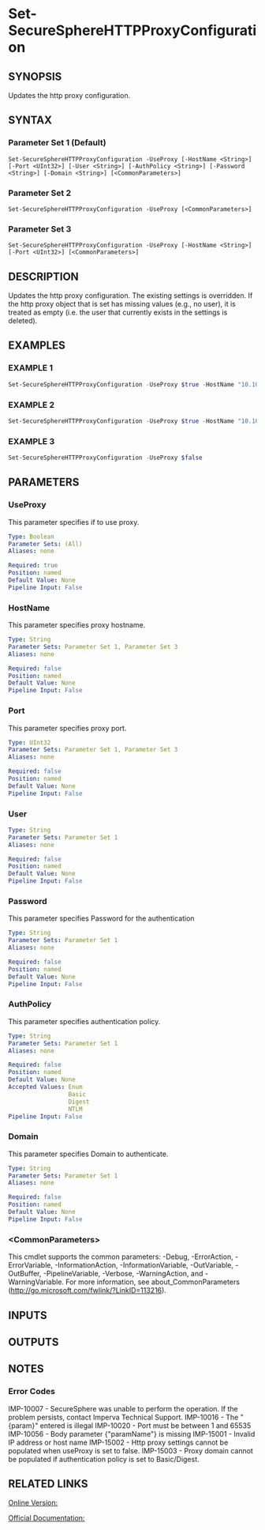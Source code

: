 ﻿# Set-SecureSphereHTTPProxyConfiguration

## SYNOPSIS
Updates the http proxy configuration.

## SYNTAX

### Parameter Set 1 (Default)
```
Set-SecureSphereHTTPProxyConfiguration -UseProxy [-HostName <String>] [-Port <UInt32>] [-User <String>] [-AuthPolicy <String>] [-Password <String>] [-Domain <String>] [<CommonParameters>]
```

### Parameter Set 2
```
Set-SecureSphereHTTPProxyConfiguration -UseProxy [<CommonParameters>]
```

### Parameter Set 3
```
Set-SecureSphereHTTPProxyConfiguration -UseProxy [-HostName <String>] [-Port <UInt32>] [<CommonParameters>]
```

## DESCRIPTION
Updates the http proxy configuration. The existing settings is overridden. If the http proxy object that is set has missing values (e.g., no user), it is treated as empty (i.e. the user that currently exists in the settings is deleted).

## EXAMPLES

### EXAMPLE 1

```powershell
Set-SecureSphereHTTPProxyConfiguration -UseProxy $true -HostName "10.101.10.10" -Port 4343 -User "admin" -AuthPolicy "NTLM"
```

### EXAMPLE 2

```powershell
Set-SecureSphereHTTPProxyConfiguration -UseProxy $true -HostName "10.101.10.10" -Port 4343 -User "admin" -Password "some_password" -AuthPolicy "Basic"
```

### EXAMPLE 3

```powershell
Set-SecureSphereHTTPProxyConfiguration -UseProxy $false
```

## PARAMETERS

### UseProxy
This parameter specifies if to use proxy.

```yaml
Type: Boolean
Parameter Sets: (All)
Aliases: none

Required: true
Position: named
Default Value: None
Pipeline Input: False
```

### HostName
This parameter specifies proxy hostname.

```yaml
Type: String
Parameter Sets: Parameter Set 1, Parameter Set 3
Aliases: none

Required: false
Position: named
Default Value: None
Pipeline Input: False
```

### Port
This parameter specifies proxy port.

```yaml
Type: UInt32
Parameter Sets: Parameter Set 1, Parameter Set 3
Aliases: none

Required: false
Position: named
Default Value: None
Pipeline Input: False
```

### User


```yaml
Type: String
Parameter Sets: Parameter Set 1
Aliases: none

Required: false
Position: named
Default Value: None
Pipeline Input: False
```

### Password
This parameter specifies Password for the authentication

```yaml
Type: String
Parameter Sets: Parameter Set 1
Aliases: none

Required: false
Position: named
Default Value: None
Pipeline Input: False
```

### AuthPolicy
This parameter specifies authentication policy.

```yaml
Type: String
Parameter Sets: Parameter Set 1
Aliases: none

Required: false
Position: named
Default Value: None
Accepted Values: Enum
                 Basic
                 Digest
                 NTLM
Pipeline Input: False
```

### Domain
This parameter specifies Domain to authenticate.

```yaml
Type: String
Parameter Sets: Parameter Set 1
Aliases: none

Required: false
Position: named
Default Value: None
Pipeline Input: False
```

### \<CommonParameters\>
This cmdlet supports the common parameters: -Debug, -ErrorAction, -ErrorVariable, -InformationAction, -InformationVariable, -OutVariable, -OutBuffer, -PipelineVariable, -Verbose, -WarningAction, and -WarningVariable. For more information, see about_CommonParameters (http://go.microsoft.com/fwlink/?LinkID=113216).

## INPUTS

## OUTPUTS

## NOTES

### Error Codes
IMP-10007 - SecureSphere was unable to perform the operation. If the problem persists, contact Imperva Technical Support.
IMP-10016 - The "{param}" entered is illegal
IMP-10020 - Port must be between 1 and 65535
IMP-10056 - Body parameter {"paramName"} is missing
IMP-15001 - Invalid IP address or host name
IMP-15002 - Http proxy settings cannot be populated when useProxy is set to false.
IMP-15003 - Proxy domain cannot be populated if authentication policy is set to Basic/Digest.

## RELATED LINKS

[Online Version:](https://github.com/akshinmustafayev/SecureSpherePS/tree/master/Documentation)

[Official Documentation:](https://docs.imperva.com/bundle/v13.6-api-reference-guide/page/70377.htm)



